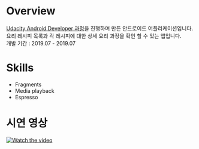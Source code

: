 # Overview
[Udacity Android Developer 과정](https://www.udacity.com/course/android-developer-nanodegree-by-google--nd801)을 진행하며 만든 안드로이드 어플리케이션입니다.<br> 요리 레시피 목록과 각 레시피에 대한 상세 요리 과정을 확인 할 수 있는 앱입니다.<br>
개발 기간 : 2019.07 - 2019.07

# Skills
- Fragments
- Media playback
- Espresso

# 시연 영상
[![Watch the video](https://img.youtube.com/vi/G1HBfPEEh8w/maxresdefault.jpg)](https://www.youtube.com/watch?v=G1HBfPEEh8w)
